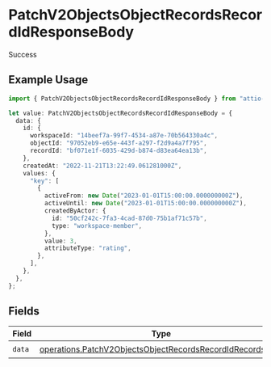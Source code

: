 # PatchV2ObjectsObjectRecordsRecordIdResponseBody

Success

## Example Usage

```typescript
import { PatchV2ObjectsObjectRecordsRecordIdResponseBody } from "attio-js/models/operations";

let value: PatchV2ObjectsObjectRecordsRecordIdResponseBody = {
  data: {
    id: {
      workspaceId: "14beef7a-99f7-4534-a87e-70b564330a4c",
      objectId: "97052eb9-e65e-443f-a297-f2d9a4a7f795",
      recordId: "bf071e1f-6035-429d-b874-d83ea64ea13b",
    },
    createdAt: "2022-11-21T13:22:49.061281000Z",
    values: {
      "key": [
        {
          activeFrom: new Date("2023-01-01T15:00:00.000000000Z"),
          activeUntil: new Date("2023-01-01T15:00:00.000000000Z"),
          createdByActor: {
            id: "50cf242c-7fa3-4cad-87d0-75b1af71c57b",
            type: "workspace-member",
          },
          value: 3,
          attributeType: "rating",
        },
      ],
    },
  },
};
```

## Fields

| Field                                                                                                                                  | Type                                                                                                                                   | Required                                                                                                                               | Description                                                                                                                            |
| -------------------------------------------------------------------------------------------------------------------------------------- | -------------------------------------------------------------------------------------------------------------------------------------- | -------------------------------------------------------------------------------------------------------------------------------------- | -------------------------------------------------------------------------------------------------------------------------------------- |
| `data`                                                                                                                                 | [operations.PatchV2ObjectsObjectRecordsRecordIdRecordsData](../../models/operations/patchv2objectsobjectrecordsrecordidrecordsdata.md) | :heavy_check_mark:                                                                                                                     | N/A                                                                                                                                    |